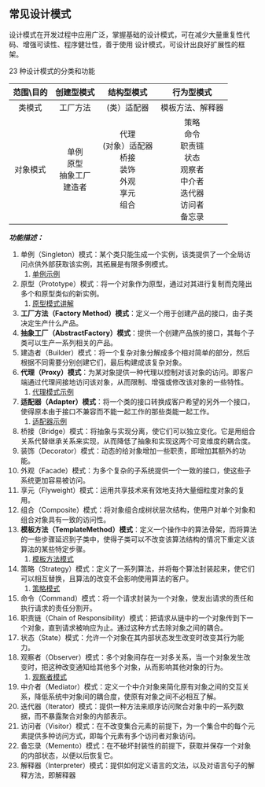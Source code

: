 ## 常见设计模式
   设计模式在开发过程中应用广泛，掌握基础的设计模式，可在减少大量重复性代码、增强可读性、程序健壮性，善于使用
   设计模式，可设计出良好扩展性的框架。
   
   23 种设计模式的分类和功能
   
   |范围\目的	|创建型模式|结构型模式|行为型模式
   |:---:|:---:|:---:|:---:
   类模式|工厂方法|(类）适配器|模板方法、解释器
   对象模式|单例<br>原型<br>抽象工厂<br>建造者|代理<br>(对象）适配器<br>桥接<br>装饰<br>外观<br>享元<br>组合|策略<br>命令<br>职责链<br>状态<br>观察者<br>中介者<br>迭代器<br>访问者<br>备忘录

   ***功能描述：***
   1. 单例（Singleton）模式：某个类只能生成一个实例，该类提供了一个全局访问点供外部获取该实例，其拓展是有限多例模式。
        1. [单例示例](README-singleton.md)
   2. 原型（Prototype）模式：将一个对象作为原型，通过对其进行复制而克隆出多个和原型类似的新实例。
        1. [原型模式讲解](README-prototype.md)
   3. **工厂方法（Factory Method）模式**：定义一个用于创建产品的接口，由子类决定生产什么产品。
   4. **抽象工厂（AbstractFactory）模式**：提供一个创建产品族的接口，其每个子类可以生产一系列相关的产品。
   5. 建造者（Builder）模式：将一个复杂对象分解成多个相对简单的部分，然后根据不同需要分别创建它们，最后构建成该复杂对象。
   6. **代理（Proxy）模式**：为某对象提供一种代理以控制对该对象的访问。即客户端通过代理间接地访问该对象，从而限制、增强或修改该对象的一些特性。
        1. [代理模式示例](README-proxy.md)
   7. **适配器（Adapter）模式**：将一个类的接口转换成客户希望的另外一个接口，使得原本由于接口不兼容而不能一起工作的那些类能一起工作。
        1. [适配器示例](README-adapter.md)
   8. 桥接（Bridge）模式：将抽象与实现分离，使它们可以独立变化。它是用组合关系代替继承关系来实现，从而降低了抽象和实现这两个可变维度的耦合度。
   9. 装饰（Decorator）模式：动态的给对象增加一些职责，即增加其额外的功能。
   10. 外观（Facade）模式：为多个复杂的子系统提供一个一致的接口，使这些子系统更加容易被访问。
   11. 享元（Flyweight）模式：运用共享技术来有效地支持大量细粒度对象的复用。
   12. 组合（Composite）模式：将对象组合成树状层次结构，使用户对单个对象和组合对象具有一致的访问性。
   13. **模板方法（TemplateMethod）模式**：定义一个操作中的算法骨架，而将算法的一些步骤延迟到子类中，使得子类可以不改变该算法结构的情况下重定义该算法的某些特定步骤。
        1. [模板方法模式](readme-template.md)
   14. 策略（Strategy）模式：定义了一系列算法，并将每个算法封装起来，使它们可以相互替换，且算法的改变不会影响使用算法的客户。
        1. [策略模式](README-strategy.md)
   15. 命令（Command）模式：将一个请求封装为一个对象，使发出请求的责任和执行请求的责任分割开。
   16. 职责链（Chain of Responsibility）模式：把请求从链中的一个对象传到下一个对象，直到请求被响应为止。通过这种方式去除对象之间的耦合。
   17. 状态（State）模式：允许一个对象在其内部状态发生改变时改变其行为能力。
   18. 观察者（Observer）模式：多个对象间存在一对多关系，当一个对象发生改变时，把这种改变通知给其他多个对象，从而影响其他对象的行为。
        1. [观察者模式](readme-observer.md)
   19. 中介者（Mediator）模式：定义一个中介对象来简化原有对象之间的交互关系，降低系统中对象间的耦合度，使原有对象之间不必相互了解。
   20. 迭代器（Iterator）模式：提供一种方法来顺序访问聚合对象中的一系列数据，而不暴露聚合对象的内部表示。
   21. 访问者（Visitor）模式：在不改变集合元素的前提下，为一个集合中的每个元素提供多种访问方式，即每个元素有多个访问者对象访问。
   22. 备忘录（Memento）模式：在不破坏封装性的前提下，获取并保存一个对象的内部状态，以便以后恢复它。
   23. 解释器（Interpreter）模式：提供如何定义语言的文法，以及对语言句子的解释方法，即解释器



